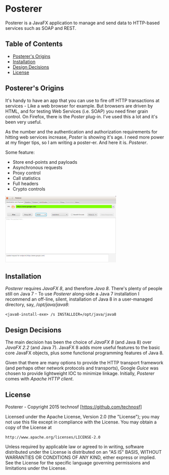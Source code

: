 # Posterer #

Posterer is a JavaFX application to manage and send data to HTTP-based services such as SOAP and REST.


## Table of Contents ##

- [Posterer's Origins](#posterers-origins)
- [Installation ](#installation)
- [Design Decisions ](#design-decisions)
- [License](#license)


## Posterer's Origins ##

It's handy to have an app that you can use to fire off HTTP transactions at services - Like a web browser for example. But browsers are driven by HTML, and for testing Web Services (i.e. SOAP) you need finer grain control. On Firefox, there is the _Poster_ plug-in. I've used this a lot and it's been very useful. 

As the number and the authentication and authorization requirements for hitting web services increase, _Poster_ is showing it's age. I need more power at my finger tips, so I am writing a poster-er. And here it is. _Posterer_.

Some feature:
* Store end-points and payloads
* Asynchronous requests
* Proxy control
* Call statistics
* Full headers
* Crypto controls

<a href="./docs/posterer.png"><img src="./docs/posterer.png" width="350" height="210" /></a>

## Installation ##

_Posterer_ requires _JavaFX 8_, and therefore _Java 8_. There's plenty of people still on Java 7 - To use _Posterer_ along-side a Java 7 installation I recommend an off-line, silent, installation of Java 8 in a user-managed directory, say, _/opt/java/java8_:

	<java8-install-exe> /s INSTALLDIR=/opt/java/java8


## Design Decisions ##

The main decision has been the choice of _JavaFX 8_ (and Java 8) over _JavaFX 2.2_ (and Java 7). JavaFX 8 adds more useful features to the basic core JavaFX objects, plus some functional programming features of Java 8. 

Given that there are many options to provide the HTTP transport framework (and perhaps other network protocols and transports), Google _Guice_ was chosen to provide lightweight IOC to minimize linkage. Initially, _Posterer_ comes with _Apache HTTP client_. 


## License ##

Posterer - Copyright 2015 technosf [https://github.com/technosf]

Licensed under the Apache License, Version 2.0 (the "License");
you may not use this file except in compliance with the License.
You may obtain a copy of the License at

	http://www.apache.org/licenses/LICENSE-2.0

Unless required by applicable law or agreed to in writing, software
distributed under the License is distributed on an "AS IS" BASIS,
WITHOUT WARRANTIES OR CONDITIONS OF ANY KIND, either express or implied.
See the License for the specific language governing permissions and
limitations under the License.